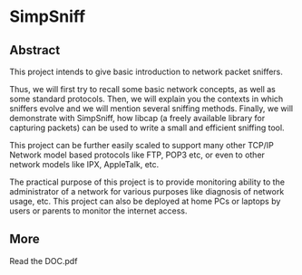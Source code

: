 SimpSniff
=========

Abstract
---------

This project intends to give basic introduction to network packet sniffers.

Thus, we will first try to recall some basic network concepts, as well as some standard protocols. Then, we will explain you the contexts in which sniffers evolve and we will mention several sniffing methods. Finally, we will demonstrate with SimpSniff, how libcap (a freely available library for capturing packets) can be used to write a small and efficient sniffing tool.

This project can be further easily scaled to support many other TCP/IP Network model based protocols like FTP, POP3 etc, or even to other network models like IPX, AppleTalk, etc.

The practical purpose of this project is to provide monitoring ability to the administrator of a network for various purposes like diagnosis of network usage, etc. This project can also be deployed at home PCs or laptops by users or parents to monitor the internet access.

More
-----

Read the DOC.pdf
